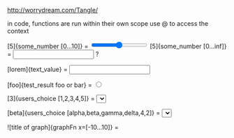
http://worrydream.com/Tangle/


in code, functions are run within their own scope
use @ to access the context





[5]{some_number [0...10]}                           = <input type="range">
[5]{some_number [0...inf]}                          = <input type="">			?

[lorem]{text_value}                                 = <input type="text">

[foo]{test_result foo or bar}                       = <input type="radio">

[3]{users_choice [1,2,3,4,5]}                       = <select>

[beta]{users_choice [alpha,beta,gamma,delta,4,2]}   = <select>

![title of graph]{graphFn x=[-10...10]}             = <canvas>


